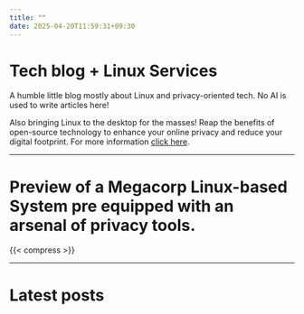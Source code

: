 ```yaml
---
title: ""
date: 2025-04-20T11:59:31+09:30
---
```

# Tech blog + Linux Services
A humble little blog mostly about Linux and privacy-oriented tech. No AI is used to write articles here!

Also bringing Linux to the desktop for the masses! Reap the benefits of open-source technology to enhance your online privacy and reduce your digital footprint. For more information [click here](services).

---

# Preview of a Megacorp Linux-based System pre equipped with an arsenal of privacy tools.
{{< compress >}}

---

# Latest posts
<br>
